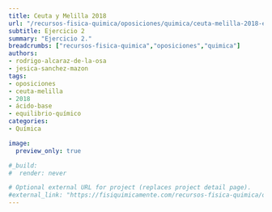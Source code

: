 ```yaml
---
title: Ceuta y Melilla 2018
url: "/recursos-fisica-quimica/oposiciones/quimica/ceuta-melilla-2018-e2/"
subtitle: Ejercicio 2
summary: "Ejercicio 2."
breadcrumbs: ["recursos-fisica-quimica","oposiciones","quimica"]
authors:
- rodrigo-alcaraz-de-la-osa
- jesica-sanchez-mazon
tags:
- oposiciones
- ceuta-melilla
- 2018
- ácido-base
- equilibrio-químico
categories:
- Química

image:
  preview_only: true

#_build:
#  render: never

# Optional external URL for project (replaces project detail page).
#external_link: "https://fisiquimicamente.com/recursos-fisica-quimica/oposiciones/quimica/pais-vasco-2016-k1/pais-vasco-2016-k1.pdf"
---
```


<!-- <iframe src="https://docs.google.com/viewer?url=https://fisiquimicamente.com/recursos-fisica-quimica/oposiciones/quimica/pais-vasco-2016-k1/pais-vasco-2016-k1.pdf&embedded=true" style="width: 100vw; height: 500px; position: relative; left: 50%; right: 50%; margin-left: -50vw; margin-right: -50vw;" frameborder="0"></iframe> -->

<div id="adobe-dc-view" style="width: 100vw; position: relative; left: 50%; right: 50%; margin-left: -50vw; margin-right: -50vw;"></div>
<script src="https://documentcloud.adobe.com/view-sdk/main.js"></script>
<script type="text/javascript">
	document.addEventListener("adobe_dc_view_sdk.ready", function(){ 
		var adobeDCView = new AdobeDC.View({clientId: "5b6be996ab824b0e8113830d11740fa3", divId: "adobe-dc-view"});
		adobeDCView.previewFile({
			content:{location: {url: "https://fisiquimicamente.com/recursos-fisica-quimica/oposiciones/quimica/ceuta-melilla-2018-e2/ceuta-melilla-2018-e2.pdf"}},
			metaData:{fileName: "ceuta-melilla-2018-e2.pdf"}
		}, {embedMode: "IN_LINE"});
	});
</script>